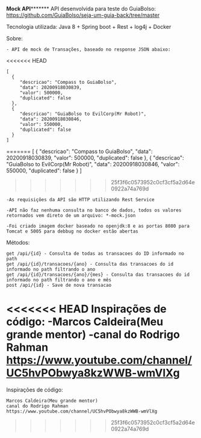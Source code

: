 ****************Mock API***********************
API desenvolvida para teste do GuiaBolso: https://github.com/GuiaBolso/seja-um-guia-back/tree/master

Tecnologia utilizada: Java 8 + Spring boot + Rest + log4j + Docker

Sobre:

	- API de mock de Transações, baseado no response JSON abaixo:
	
<<<<<<< HEAD
	
    [
	  {
		 "descricao": "Compass to GuiaBolso",
		 "data": 20200918030839,
		 "valor": 500000,
		 "duplicated": false
	  },
	  {
		 "descricao": "GuiaBolso to EvilCorp(Mr Robot)",
		 "data": 20200918030846,
		 "valor": 550000,
		 "duplicated": false
	  }
	]
	
=======
	    [
		  {
			 "descricao": "Compass to GuiaBolso",
			 "data": 20200918030839,
			 "valor": 500000,
			 "duplicated": false
		  },
		  {
			 "descricao": "GuiaBolso to EvilCorp(Mr Robot)",
			 "data": 20200918030846,
			 "valor": 550000,
			 "duplicated": false
		  }
		]
>>>>>>> 25f3f6c0573952c0cf3cf5a2d64e0922a74a769d
	
	-As requisições da API são HTTP utilizando Rest Service
	
	-API não faz nenhuma consulta no banco de dados, todos os valores retornados vem direto de um arquivo: *-mock.json
	
	-Foi criado imagem docker baseado no openjdk:8 e as portas 8080 para Tomcat e 5005 para debbug no docker estão abertas
	
Métodos:

	get /api/{id} - Consulta de todas as transacoes do ID informado no path
	get /api/{id}/transacoes/{ano} - Consulta das transacoes do id informado no path filtrando o ano
	get /api/{id}/transacoes/{ano}/{mes} - Consulta das transacoes do id informado no path filtrando o ano e mês
	post /api/{id} - Save de nova transacao

<<<<<<< HEAD
Inspirações de código:
	-Marcos Caldeira(Meu grande mentor)
	-canal do Rodrigo Rahman https://www.youtube.com/channel/UC5hvPObwya8kzWWB-wmVlXg
=======

Inspirações de código:

	Marcos Caldeira(Meu grande mentor) 
	canal do Rodrigo Rahman https://www.youtube.com/channel/UC5hvPObwya8kzWWB-wmVlXg
>>>>>>> 25f3f6c0573952c0cf3cf5a2d64e0922a74a769d
